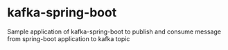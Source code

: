 # kafka-spring-boot
Sample application of kafka-spring-boot to publish and consume message from spring-boot application to kafka topic
